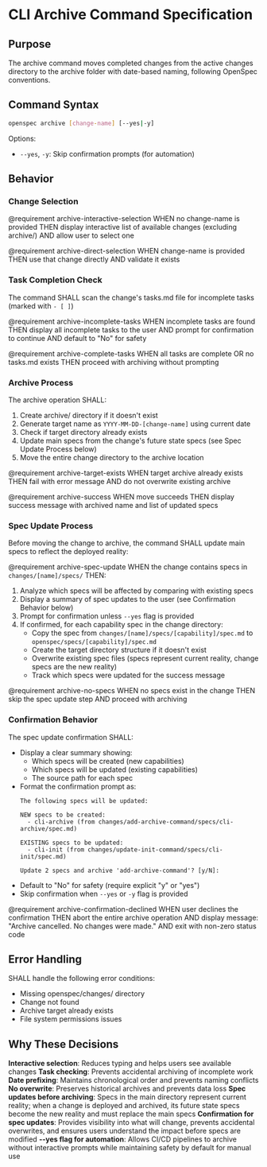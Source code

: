 # CLI Archive Command Specification

## Purpose
The archive command moves completed changes from the active changes directory to the archive folder with date-based naming, following OpenSpec conventions.

## Command Syntax
```bash
openspec archive [change-name] [--yes|-y]
```

Options:
- `--yes`, `-y`: Skip confirmation prompts (for automation)

## Behavior

### Change Selection
@requirement archive-interactive-selection
WHEN no change-name is provided
THEN display interactive list of available changes (excluding archive/)
AND allow user to select one

@requirement archive-direct-selection
WHEN change-name is provided
THEN use that change directly
AND validate it exists

### Task Completion Check
The command SHALL scan the change's tasks.md file for incomplete tasks (marked with `- [ ]`)

@requirement archive-incomplete-tasks
WHEN incomplete tasks are found
THEN display all incomplete tasks to the user
AND prompt for confirmation to continue
AND default to "No" for safety

@requirement archive-complete-tasks
WHEN all tasks are complete OR no tasks.md exists
THEN proceed with archiving without prompting

### Archive Process
The archive operation SHALL:
1. Create archive/ directory if it doesn't exist
2. Generate target name as `YYYY-MM-DD-[change-name]` using current date
3. Check if target directory already exists
4. Update main specs from the change's future state specs (see Spec Update Process below)
5. Move the entire change directory to the archive location

@requirement archive-target-exists
WHEN target archive already exists
THEN fail with error message
AND do not overwrite existing archive

@requirement archive-success
WHEN move succeeds
THEN display success message with archived name and list of updated specs

### Spec Update Process
Before moving the change to archive, the command SHALL update main specs to reflect the deployed reality:

@requirement archive-spec-update
WHEN the change contains specs in `changes/[name]/specs/`
THEN:
1. Analyze which specs will be affected by comparing with existing specs
2. Display a summary of spec updates to the user (see Confirmation Behavior below)
3. Prompt for confirmation unless `--yes` flag is provided
4. If confirmed, for each capability spec in the change directory:
   - Copy the spec from `changes/[name]/specs/[capability]/spec.md` to `openspec/specs/[capability]/spec.md`
   - Create the target directory structure if it doesn't exist
   - Overwrite existing spec files (specs represent current reality, change specs are the new reality)
   - Track which specs were updated for the success message

@requirement archive-no-specs
WHEN no specs exist in the change
THEN skip the spec update step
AND proceed with archiving

### Confirmation Behavior
The spec update confirmation SHALL:
- Display a clear summary showing:
  - Which specs will be created (new capabilities)
  - Which specs will be updated (existing capabilities)
  - The source path for each spec
- Format the confirmation prompt as:
  ```
  The following specs will be updated:
  
  NEW specs to be created:
    - cli-archive (from changes/add-archive-command/specs/cli-archive/spec.md)
  
  EXISTING specs to be updated:
    - cli-init (from changes/update-init-command/specs/cli-init/spec.md)
  
  Update 2 specs and archive 'add-archive-command'? [y/N]:
  ```
- Default to "No" for safety (require explicit "y" or "yes")
- Skip confirmation when `--yes` or `-y` flag is provided

@requirement archive-confirmation-declined
WHEN user declines the confirmation
THEN abort the entire archive operation
AND display message: "Archive cancelled. No changes were made."
AND exit with non-zero status code

## Error Handling

SHALL handle the following error conditions:
- Missing openspec/changes/ directory
- Change not found
- Archive target already exists
- File system permissions issues

## Why These Decisions

**Interactive selection**: Reduces typing and helps users see available changes
**Task checking**: Prevents accidental archiving of incomplete work
**Date prefixing**: Maintains chronological order and prevents naming conflicts
**No overwrite**: Preserves historical archives and prevents data loss
**Spec updates before archiving**: Specs in the main directory represent current reality; when a change is deployed and archived, its future state specs become the new reality and must replace the main specs
**Confirmation for spec updates**: Provides visibility into what will change, prevents accidental overwrites, and ensures users understand the impact before specs are modified
**--yes flag for automation**: Allows CI/CD pipelines to archive without interactive prompts while maintaining safety by default for manual use